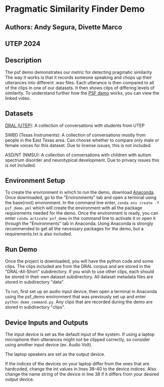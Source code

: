 # Pragmatic Similarity Finder Demo
## Authors: Andy Segura, Divette Marco
## UTEP 2024

## Description
The psf demo demonstrates our metric for detecting pragmatic similarity
The way it works is that it records someone speaking and chops up
their utterances into different .wav files. Each utterance is then
compared to all of the clips in one of our datasets. It then shows
clips of differing levels of similarity. To understand further how the [PSF demo](https://www.youtube.com/watch?v=2AmYXQwEi0E) works, you can view the linked video.

## Datasets

[DRAL (UTEP)](https://www.cs.utep.edu/nigel/dral/): A collection of conversations with students from UTEP

SWBD (Texas Instruments): A collection of conversations mostly from people
in the East Texas area. Can choose whether to compare only male or female 
voices for this dataset. Due to license issues, this is not included.

ASD/NT (NMSU): A collection of conversations with children with autism
spectrum disorder and neurotypical development. Due to privacy issues
this is not included. 

## Environment Setup
To create the environment in which to run the demo, download [Anaconda](https://www.anaconda.com/). Once downloaded, go to the "Environments" tab and open a terminal using the base(root) environment. In the command line enter, `conda env create -f psf_demo.yml` which will create the environment with all the package requirements needed for the demo. Once the environment is ready, you can enter `conda activate psf_demo` in the command line to activate it or open it through the "Environments" tab in Anaconda. Using Anaconda is strongly recommended to get all the necessary packages for the demo, but a requirements.txt is also included.

## Run Demo
Once the project is downloaded, you will have the python code and some clips. The clips included are from the DRAL corpus and are stored in the "DRAL-All-Short" subdirectory. If you wish to use other clips, each should be stored in their own dataset subdirectory. All dataset metadata files are stored in subdirectory "data".

To run, first set up an audio input device, then open a terminal in Anaconda using the psf_demo environment that was previously set up and enter `python demo_command.py`. Any clips that are recorded during the demo are stored in subdirectory "clips".

## Device Inputs and Outputs
The input device is set as the default input of the system. If using a laptop microphone then utterances might not be clipped correctly, so consider using another input device (ex. Audio Volt).

The laptop speakers are set as the output device.

If the indices of the devices on your laptop differ from the ones that are hardcoded, change the int values in lines 38-40 to the device indices. Also change the name string of the device in line 38 if it differs from your desired output device.
